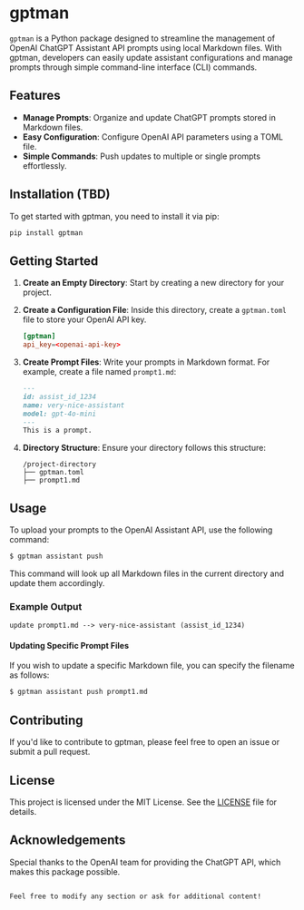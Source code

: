 # gptman

`gptman` is a Python package designed to streamline the management of OpenAI ChatGPT Assistant API prompts using local Markdown files. With gptman, developers can easily update assistant configurations and manage prompts through simple command-line interface (CLI) commands.

## Features

- **Manage Prompts**: Organize and update ChatGPT prompts stored in Markdown files.
- **Easy Configuration**: Configure OpenAI API parameters using a TOML file.
- **Simple Commands**: Push updates to multiple or single prompts effortlessly.

## Installation (TBD)

To get started with gptman, you need to install it via pip:

```bash
pip install gptman
```

## Getting Started

1. **Create an Empty Directory**: Start by creating a new directory for your project. 

2. **Create a Configuration File**: Inside this directory, create a `gptman.toml` file to store your OpenAI API key.

   ```toml
   [gptman]
   api_key=<openai-api-key>
   ```

3. **Create Prompt Files**: Write your prompts in Markdown format. For example, create a file named `prompt1.md`:

   ```markdown
   ---
   id: assist_id_1234
   name: very-nice-assistant
   model: gpt-4o-mini
   ---
   This is a prompt.
   ```

4. **Directory Structure**: Ensure your directory follows this structure:

   ```
   /project-directory
   ├── gptman.toml
   ├── prompt1.md
   ```

## Usage

To upload your prompts to the OpenAI Assistant API, use the following command:

```bash
$ gptman assistant push
```

This command will look up all Markdown files in the current directory and update them accordingly.

### Example Output

```plaintext
update prompt1.md --> very-nice-assistant (assist_id_1234)
```

#### Updating Specific Prompt Files

If you wish to update a specific Markdown file, you can specify the filename as follows:

```bash
$ gptman assistant push prompt1.md
```

## Contributing

If you'd like to contribute to gptman, please feel free to open an issue or submit a pull request.

## License

This project is licensed under the MIT License. See the [LICENSE](LICENSE) file for details.

## Acknowledgements

Special thanks to the OpenAI team for providing the ChatGPT API, which makes this package possible.
```

Feel free to modify any section or ask for additional content!
